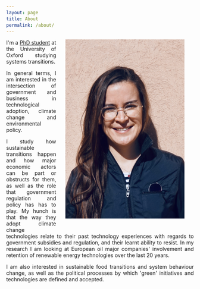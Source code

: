 ```yaml
---
layout: page
title: About
permalink: /about/
---
```


<img src="/assets/ppic.jpeg" width="320" style="float: right; margin-left: 25px; margin-right: 25px; margin-bottom: 25px;"/>

<p align="justify"> I'm a <a href="https://www.geog.ox.ac.uk/graduate/research/epierard.html"> PhD student</a> at the University of Oxford studying systems transitions.
<p align="justify"> In general terms, I am interested in the intersection of government and business in technological adoption, climate change and environmental policy.

<p align="justify"> I study how sustainable transitions happen and how major economic actors can be part or obstructs for them, as well as the role that government regulation and policy has has to play. My hunch is that the way they adopt climate change technologies relate to their past technology experiences with regards to government subsidies and regulation, and their learnt ability to resist.
In my research I am looking at European oil major companies' involvement and retention of renewable energy technologies over the last 20 years. </p>

<p align="justify"> I am also interested in sustainable food transitions and system behaviour change, as well as the political processes by which 'green' initiatives and technologies are defined and accepted.

<!--<p align="justify"> During my career, I have worked on research projects related to Atmospheric Physics and Physical Oceanography that involved numerical simulations, data processing and observational fieldwork.</p>  />-->
<!-- <p align="justify"> Before my PhD studies I held positions in both energy and climate change policy. As part of my academic training I have joined research assistant positions in sustainable finance, oil decarbonisation strategies. I hold a MSc in Environmental Governance from Oxford University and a B.A. in Political Science from El Colegio de Mexico. I am currently at the mid-stage of my PhD. </p> />-->
